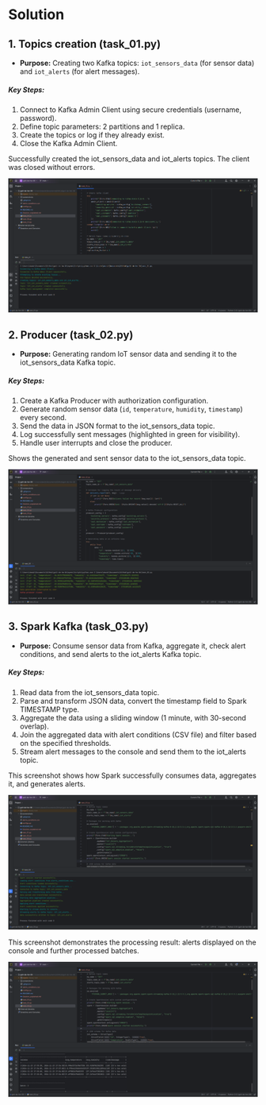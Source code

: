 # Solution

## 1. Topics creation (task_01.py)

- **Purpose:** Creating two Kafka topics: `iot_sensors_data` (for sensor data) and `iot_alerts` (for alert messages).

##### Key Steps:

1. Connect to Kafka Admin Client using secure credentials (username, password).
2. Define topic parameters: 2 partitions and 1 replica.
3. Create the topics or log if they already exist.
4. Close the Kafka Admin Client.

Successfully created the iot_sensors_data and iot_alerts topics. The client was closed without errors.

![Screenshot (topics created)](./screenshots/task_01.png)

## 2. Producer (task_02.py)

- **Purpose:** Generating random IoT sensor data and sending it to the iot_sensors_data Kafka topic.

##### Key Steps:

1. Create a Kafka Producer with authorization configuration.
2. Generate random sensor data (`id`, `temperature`, `humidity`, `timestamp`) every second.
3. Send the data in JSON format to the iot_sensors_data topic.
4. Log successfully sent messages (highlighted in green for visibility).
5. Handle user interrupts and close the producer.

Shows the generated and sent sensor data to the iot_sensors_data topic.

![Screenshot (producer messages)](./screenshots/task_02.png)

## 3. Spark Kafka (task_03.py)

- **Purpose:** Consume sensor data from Kafka, aggregate it, check alert conditions, and send alerts to the iot_alerts Kafka topic.

##### Key Steps:

1. Read data from the iot_sensors_data topic.
2. Parse and transform JSON data, convert the timestamp field to Spark TIMESTAMP type.
3. Aggregate the data using a sliding window (1 minute, with 30-second overlap).
4. Join the aggregated data with alert conditions (CSV file) and filter based on the specified thresholds.
5. Stream alert messages to the console and send them to the iot_alerts topic.

This screenshot shows how Spark successfully consumes data, aggregates it, and generates alerts.

![Screenshot (spark_kafka_1.jpg)](./screenshots/task_03_1.png)

This screenshot demonstrates the processing result: alerts displayed on the console and further processed batches.

![Screenshot (spark_kafka_2.jpg)](./screenshots/task_03_2.png)
